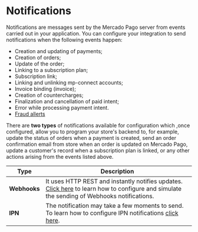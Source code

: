 # Notifications

Notifications are messages sent by the Mercado Pago server from events carried out in your application. You can configure your integration to send notifications when the following events happen:

* Creation and updating of payments;
* Creation of orders;
* Update of the order;
* Linking to a subscription plan;
* Subscription link;
* Linking and unlinking mp-connect accounts;
* Invoice binding (invoice);
* Creation of countercharges;
* Finalization and cancellation of paid intent;
* Error while processing payment intent.
* [Fraud allerts](/developers/en/docs/additional-content/chargebacks/how-to-prevent#bookmark_fraud_alert)

There are **two types** of notifications available for configuration which ,once configured, allow you to program your store's backend to, for example, update the status of orders when a payment is created, send an order confirmation email from store when an order is updated on Mercado Pago, update a customer's record when a subscription plan is linked, or any other actions arising from the events listed above.

| Type | Description |
| --- | --- |
| **Webhooks** | It uses HTTP REST and instantly notifies updates. [Click here](/developers/pt/guides/additional-content/your-integrations/webhooks) to learn how to configure and simulate the sending of Webhooks notifications. |
| **IPN** | The notification may take a few moments to send. To learn how to configure IPN notifications [click here](/developers/pt/guides/additional-content/your-integrations/ipn). |
